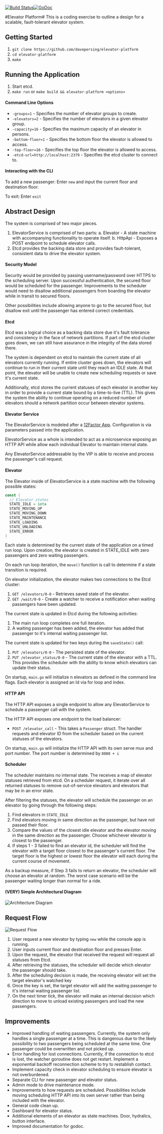 [![Build Status](https://travis-ci.org/davepersing/elevator-platform.svg?branch=master)](https://travis-ci.org/davepersing/elevator-platform)[![GoDoc](https://godoc.org/github.com/davepersing/elevator-platform?status.svg)](https://godoc.org/github.com/davepersing/elevator-platform)

#Elevator Platform#
This is a coding exercise to outline a design for a scalable, fault-tolerant elevator system.

## Getting Started ##
1.  `git clone https://github.com/davepersing/elevator-platform`
2.  `cd elevator-platform`
3.  `make`

## Running the Application ##
1.  Start etcd.
2.  `make run` or `make build && elevator-platform <options>`

#### Command Line Options ####
-  `-groups=1` - Specifies the number of elevator groups to create.
-  `-elevators=2` - Specifies the number of elevators in a given elevator group.
-  `-capacity=16` - Specifies the maximum capacity of an elevator in persons.
-  `-bottom-floor=1` - Specifies the bottom floor the elevator is allowed to access.
-  `-top-floor=16` - Specifies the top floor the elevator is allowed to access.
-  `-etcd-url=http://localhost:2379` - Specifies the etcd cluster to connect to.

#### Interacting with the CLI ####
To add a new passenger:
Enter `new` and input the current floor and destination floor.

To exit:
Enter `exit`


## Abstract Design ##
The system is comprised of two major pieces.
1.  ElevatorService is comprised of two parts:
  a.  Elevator - A state machine with accompanying functionality to operate itself.
  b.  HttpApi - Exposes a POST endpoint to schedule elevator calls.
2.  Etcd provides the backing data store and provides fault-tolerant, consistent data to drive the elevator system.


#### Security Model ####
Security would be provided by passing username/password over HTTPS to the scheduling server.  Upon successful authentication, the secured floor would be scheduled for the passenger.  Improvements to the scheduler would need to disallow additional passengers from boarding the elevator while in transit to secured floors.

Other possibilities include allowing anyone to go to the secured floor, but disallow exit until the passenger has entered correct credentials.


#### Etcd ####
Etcd was a logical choice as a backing data store due it's fault tolerance and consistency in the face of network partitions.  If part of the etcd cluster goes down, we can still have assurance in the integrity of the data stored there.

The system is dependent on etcd to maintain the current state of all elevators currently running.  If entire cluster goes down, the elevators will continue to run in their current state until they reach an IDLE state.  At that point, the elevator will be unable to create new scheduling requests or save it's current state.

Additionally, etcd stores the current statuses of each elevator in another key in order to provide a current state bound by a time-to-live (TTL).  This gives the system the ability to continue operating on a reduced number of elevators should a network partition occur between elevator systems.


#### Elevator Service ####
The ElevatorService is modeled after a [12Factor App](http://12factor.net/).  Configuration is via parameters passed into the application.

ElevatorService as a whole is intended to act as a microservice exposing an HTTP API while allow each individual Elevator to maintain internal state.

Any ElevatorService addressable by the VIP is able to receive and process the passenger's call request.


#### Elevator ####
The Elevator inside of ElevatorService is a state machine with the following possible states:

```go
const (
  // Elevator states
  STATE_IDLE = iota
  STATE_MOVING_UP
  STATE_MOVING_DOWN
  STATE_MAINTENANCE
  STATE_LOADING
  STATE_UNLOADING
  STATE_ERROR
)
```

Each state is determined by the current state of the application on a timed run loop.  Upon creation, the elevator is created in STATE_IDLE with zero passengers and zero waiting passengers.

On each run loop iteration, the `move()` function is call to determine if a state transition is required.

On elevator initialization, the elevator makes two connections to the Etcd cluster:
1.  `GET /elevators/0-0` - Retrieves saved state of the elevator.
2.  `GET /wait/0-0` - Create a watcher to receive a notification when waiting passengers have been updated.

The current state is updated in Etcd during the following activities:
1.  The main run loop completes one full iteration.
2.  A waiting passenger has been added, the elevator has added that passenger to it's internal waiting passenger list.

The current state is updated for two keys during the `saveState()` call:
1.  `PUT /elevators/0-0` - The persisted state of the elevator.
2.  `PUT /elevator_status/0-0` - The current state of the elevator with a TTL.  This provides the scheduler with the ability to know which elevators can update their status.

On startup, `main.go` will initialize n elevators as defined in the command line flags.  Each elevator is assigned an Id via for loop and index.


#### HTTP API ####
The HTTP API exposes a single endpoint to allow any ElevatorService to schedule a passenger call with the system.

The HTTP API exposes one endpoint to the load balancer:
- `POST /elevator_call` - This takes a `Passenger` struct. The handler requests and elevator ID from the scheduler based on the current statuses of the elevators.

On startup, `main.go` will initialize the HTTP API with its own serve mux and port number.  The port number is determined by `8080 + i`


#### Scheduler ####
The scheduler maintains no internal state.  The receives a map of elevator statuses retrieved from etcd.  On a scheduler request, it iterate over all returned statuses to remove out-of-service elevators and elevators that may be in an error state.

After filtering the statuses, the elevator will schedule the passenger on an elevator by going through the following steps:
1.  Find elevators in `STATE_IDLE`
2.  Find elevators moving in same direction as the passenger, but have not passed their floor.
3.  Compare the values of the closest idle elevator and the elevator moving in the same direction as the passenger.  Choose whichever elevator is closest to the passenger.
3.  If steps 1 - 3 failed to find an elevator id, the scheduler will find the elevator with a target floor closest to the passenger's current floor.  The target floor is the highest or lowest floor the elevator will each during the current course of movement.

As a backup measure, if Step 3 fails to return an elevator, the scheduler will choose an elevator at random.  The worst case scenario will be the passenger waiting longer than normal for a ride.


#### (VERY) Simple Architectural Diagram ####
![Architecture Diagram](https://raw.githubusercontent.com/davepersing/elevator-platform/master/assets/HighLevelArch.jpg)

## Request Flow ##
![Request Flow](https://raw.githubusercontent.com/davepersing/elevator-platform/master/assets/RequestFlow.png)

1.  User request a new elevator by typing `new` while the console app is running.
2.  User inputs current floor and destination floor and presses Enter.
3.  Upon the request, the elevator that received the request will request all statuses from Etcd.
4.  After retrieving the statuses, the scheduler will decide which elevator the passenger should take.
5.  After the scheduling decision is made, the receiving elevator will set the target elevator's watched key
6.  Once the key is set, the target elevator will add the waiting passenger to it's internal waiting passenger list.
7.  On the next timer tick, the elevator will make an internal decision which direction to move to unload existing passengers and load the new passengers.


## Improvements ##
-  Improved handling of waiting passengers.  Currently, the system only handles a single passenger at a time.  This is dangerous due to the likely possibility to two passengers being scheduled at the same time.  One passenger could be overwritten and not picked up.
-  Error handling for lost connections.  Currently, if the connection to etcd is lost, the watcher goroutine does not get restart.  Implement a exponential backoff reconnection scheme to try to restablish contact.
-  Implement capacity check in elevator scheduling to ensure elevator is not overburdened.
-  Separate CLI for new passenger and elevator status.
-  Admin mode to drive maintenance mode.
-  Improvements to how requests are scheduled.  Possibilities include moving scheduling HTTP API into its own server rather than being included with the elevator.
-  General code clean up.
-  Dashboard for elevator status.
-  Additional elements of an elevator as state machines.  Door, hydralics, button interface.
-  Improved documentation for godoc.
